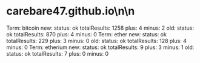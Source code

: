 # carebare47.github.io\n\n
Term: bitcoin
	new: 
status: ok
totalResults: 1258
		plus: 4
		minus: 2
	old: 
status: ok
totalResults: 870
		plus: 4
		minus: 0
Term: ether
	new: 
status: ok
totalResults: 229
		plus: 3
		minus: 0
	old: 
status: ok
totalResults: 128
		plus: 4
		minus: 0
Term: etherium
	new: 
status: ok
totalResults: 9
		plus: 3
		minus: 1
	old: 
status: ok
totalResults: 7
		plus: 0
		minus: 0
